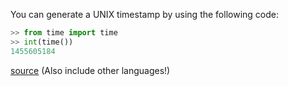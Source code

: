 You can generate a UNIX timestamp by using the following code:

``` python
>> from time import time
>> int(time())
1455605184
```

[source](https://shafiqissani.wordpress.com/2010/09/30/how-to-get-the-current-epoch-time-unix-timestamp/) (Also include other languages!)
